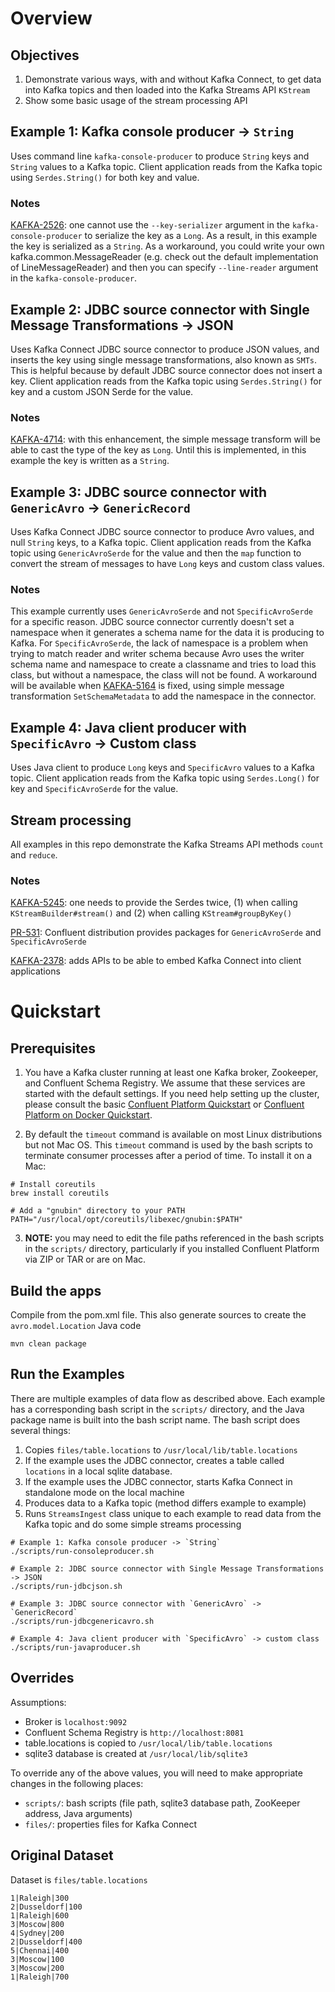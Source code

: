 # Overview

## Objectives
1. Demonstrate various ways, with and without Kafka Connect, to get data into Kafka topics and then loaded into the Kafka Streams API `KStream`
2. Show some basic usage of the stream processing API

## Example 1: Kafka console producer -> `String`

Uses command line `kafka-console-producer` to produce `String` keys and `String` values to a Kafka topic.
Client application reads from the Kafka topic using `Serdes.String()` for both key and value.

### Notes

[KAFKA-2526](https://issues.apache.org/jira/browse/KAFKA-2526): one cannot use the `--key-serializer` argument in the `kafka-console-producer` to serialize the key as a `Long`. As a result, in this example the key is serialized as a `String`. As a workaround, you could write your own kafka.common.MessageReader (e.g. check out the default implementation of LineMessageReader) and then you can specify `--line-reader` argument in the `kafka-console-producer`.

## Example 2: JDBC source connector with Single Message Transformations -> JSON

Uses Kafka Connect JDBC source connector to produce JSON values, and inserts the key using single message transformations, also known as `SMTs`. This is helpful because by default JDBC source connector does not insert a key.
Client application reads from the Kafka topic using `Serdes.String()` for key and a custom JSON Serde for the value.

### Notes

[KAFKA-4714](https://github.com/apache/kafka/pull/2458): with this enhancement, the simple message transform will be able to cast the type of the key as `Long`. Until this is implemented, in this example the key is written as a `String`.

## Example 3: JDBC source connector with `GenericAvro` -> `GenericRecord`

Uses Kafka Connect JDBC source connector to produce Avro values, and null `String` keys, to a Kafka topic.
Client application reads from the Kafka topic using `GenericAvroSerde` for the value and then the `map` function to convert the stream of messages to have `Long` keys and custom class values.

### Notes

This example currently uses `GenericAvroSerde` and not `SpecificAvroSerde` for a specific reason. JDBC source connector currently doesn't set a namespace when it generates a schema name for the data it is producing to Kafka. For `SpecificAvroSerde`, the lack of namespace is a problem when trying to match reader and writer schema because Avro uses the writer schema name and namespace to create a classname and tries to load this class, but without a namespace, the class will not be found. A workaround will be available when [KAFKA-5164](https://issues.apache.org/jira/browse/KAFKA-5164) is fixed, using simple message transformation `SetSchemaMetadata` to add the namespace in the connector.

## Example 4: Java client producer with `SpecificAvro` -> Custom class

Uses Java client to produce `Long` keys and `SpecificAvro` values to a Kafka topic.
Client application reads from the Kafka topic using `Serdes.Long()` for key and `SpecificAvroSerde` for the value.

## Stream processing

All examples in this repo demonstrate the Kafka Streams API methods `count` and `reduce`.

### Notes

[KAFKA-5245](https://issues.apache.org/jira/browse/KAFKA-5245): one needs to provide the Serdes twice, (1) when calling `KStreamBuilder#stream()` and (2) when calling `KStream#groupByKey()`

[PR-531](https://github.com/confluentinc/schema-registry/pull/531): Confluent distribution provides packages for `GenericAvroSerde` and `SpecificAvroSerde`

[KAFKA-2378](https://issues.apache.org/jira/browse/KAFKA-2378): adds APIs to be able to embed Kafka Connect into client applications

# Quickstart

## Prerequisites

1. You have a Kafka cluster running at least one Kafka broker, Zookeeper, and Confluent Schema Registry. We assume that these services are started with the default settings. If you need help setting up the cluster, please consult the basic [Confluent Platform Quickstart](http://docs.confluent.io/current/quickstart.html) or [Confluent Platform on Docker Quickstart](http://docs.confluent.io/current/cp-docker-images/docs/quickstart.html).

2. By default the `timeout` command is available on most Linux distributions but not Mac OS. This `timeout` command is used by the bash scripts to terminate consumer processes after a period of time. To install it on a Mac:

```shell
# Install coreutils
brew install coreutils

# Add a "gnubin" directory to your PATH
PATH="/usr/local/opt/coreutils/libexec/gnubin:$PATH"
```

3. **NOTE:** you may need to edit the file paths referenced in the bash scripts in the `scripts/` directory, particularly if you installed Confluent Platform via ZIP or TAR or are on Mac.

## Build the apps

Compile from the pom.xml file. This also generate sources to create the `avro.model.Location` Java code

```shell
mvn clean package
```

## Run the Examples

There are multiple examples of data flow as described above. Each example has a corresponding bash script in the `scripts/` directory, and the Java package name is built into the bash script name. The bash script does several things:
1. Copies `files/table.locations` to `/usr/local/lib/table.locations`
2. If the example uses the JDBC connector, creates a table called `locations` in a local sqlite database.
3. If the example uses the JDBC connector, starts Kafka Connect in standalone mode on the local machine
3. Produces data to a Kafka topic (method differs example to example)
4. Runs `StreamsIngest` class unique to each example to read data from the Kafka topic and do some simple streams processing

```shell
# Example 1: Kafka console producer -> `String`
./scripts/run-consoleproducer.sh

# Example 2: JDBC source connector with Single Message Transformations -> JSON
./scripts/run-jdbcjson.sh

# Example 3: JDBC source connector with `GenericAvro` -> `GenericRecord`
./scripts/run-jdbcgenericavro.sh

# Example 4: Java client producer with `SpecificAvro` -> custom class
./scripts/run-javaproducer.sh
```

## Overrides

Assumptions:
* Broker is `localhost:9092`
* Confluent Schema Registry is `http://localhost:8081`
* table.locations is copied to `/usr/local/lib/table.locations`
* sqlite3 database is created at `/usr/local/lib/sqlite3`

To override any of the above values, you will need to make appropriate changes in the following places:
* `scripts/`: bash scripts (file path, sqlite3 database path, ZooKeeper address, Java arguments)
* `files/`: properties files for Kafka Connect

## Original Dataset

Dataset is `files/table.locations`

```
1|Raleigh|300
2|Dusseldorf|100
1|Raleigh|600
3|Moscow|800
4|Sydney|200
2|Dusseldorf|400
5|Chennai|400
3|Moscow|100
3|Moscow|200
1|Raleigh|700
```
